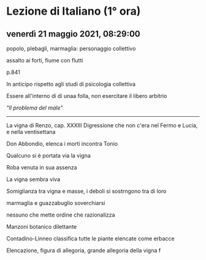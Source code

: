 # Lezione di Italiano (1° ora)

## venerdì 21 maggio 2021, 08:29:00



popolo, plebagli, marmaglia: personaggio collettivo

assalto ai forti, fiume con flutti

p.841

In anticipo rispetto agli studi di psicologia collettiva

Essere all'interno di di unaa folla, non esercitare il libero arbitrio


*"Il problema del male"*



---


La vigna di Renzo, cap. XXXIII
Digressione che non c'era nel Fermo e Lucia, e nella ventisettana 

Don Abbondio, elenca i morti
incontra Tonio

Qualcuno si è portata via la vigna

Roba venuta in sua assenza


La vigna sembra viva

Somiglianza tra vigna e masse, i deboli si sostrngono tra di loro

marmaglia e guazzabuglio
soverchiarsi

nessuno che mette ordine che razionalizza

Manzoni botanico dilettante

Contadino-Linneo classifica tutte le piante elencate come erbacce

Elencazione, figura di allegoria, grande allegoria della vigna f
<!--stackedit_data:
eyJoaXN0b3J5IjpbMTE4NDUyMjcxNSwtNDU0MTAwMTkyXX0=
-->